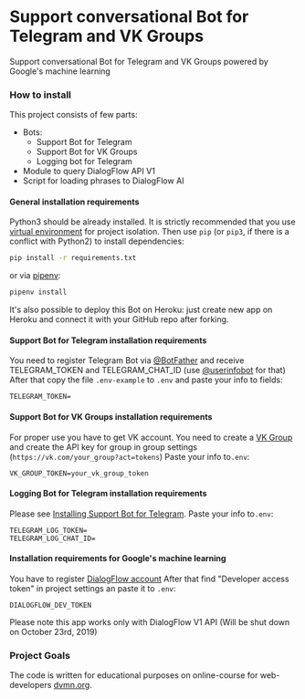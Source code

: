 # Support conversational Bot for Telegram and VK Groups

Support conversational Bot for Telegram and VK Groups powered by Google's machine learning

### How to install

This project consists of few parts:
- Bots:
    - Support Bot for Telegram
    - Support Bot for VK Groups
    - Logging bot for Telegram
- Module to query DialogFlow API V1
- Script for loading phrases to DialogFlow AI


#### General installation requirements
Python3 should be already installed. 
It is strictly recommended that you use [virtual environment](https://docs.python.org/3/library/venv.html) for project isolation. 
Then use `pip` (or `pip3`, if there is a conflict with Python2) to install dependencies:

```bash
pip install -r requirements.txt
```
or via [pipenv](https://docs.pipenv.org/en/latest/):

```bash
pipenv install
```


It's also possible to deploy this Bot on Heroku: just create new app on Heroku and connect it with your GitHub repo after forking. 


#### Support Bot for Telegram installation requirements
You need to register Telegram Bot via [@BotFather](https://telegram.me/botfather) and receive TELEGRAM_TOKEN and TELEGRAM_CHAT_ID (use [@userinfobot](https://telegram.me/userinfobot) for that)
After that copy the file `.env-example` to `.env` and paste your info to fields:
```dotenv
TELEGRAM_TOKEN=
```

#### Support Bot for VK Groups installation requirements
For proper use you have to get VK account. You need to create a [VK Group](https://vk.com/groups_create) and create the API key for group in group settings (`https://vk.com/your_group?act=tokens`) 
Paste your info to`.env`:
```dotenv
VK_GROUP_TOKEN=your_vk_group_token
```


#### Logging Bot for Telegram installation requirements
Please see [Installing Support Bot for Telegram](#installing-support-bot-for-telegram).
Paste your info to`.env`:
```dotenv
TELEGRAM_LOG_TOKEN=
TELEGRAM_LOG_CHAT_ID=
```

#### Installation requirements for Google's machine learning
You have to register [DialogFlow account](https://dialogflow.com/)
After that find "Developer access token" in project settings an paste it to `.env`:
```dotenv
DIALOGFLOW_DEV_TOKEN
```
Please note this app works only with DialogFlow V1 API (Will be shut down on October 23rd, 2019)

### Project Goals

The code is written for educational purposes on online-course for web-developers [dvmn.org](https://dvmn.org/).